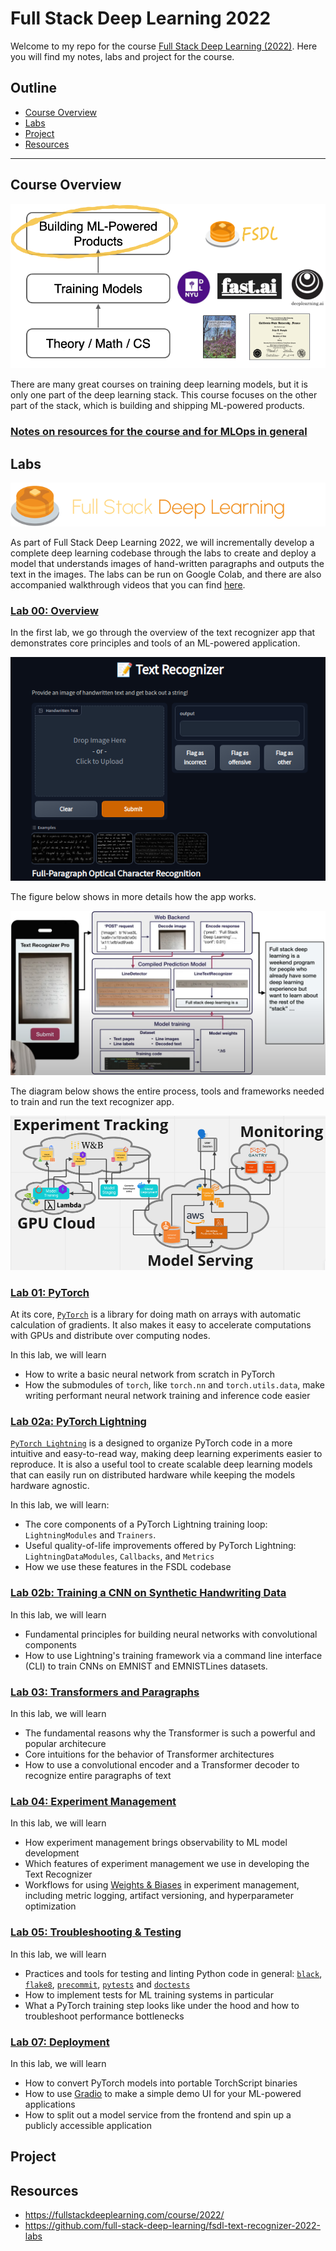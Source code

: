 # Full Stack Deep Learning 2022
Welcome to my repo for the course [Full Stack Deep Learning (2022)](https://fullstackdeeplearning.com/course/). Here you will find my notes, labs and project for the course.
## Outline
* [Course Overview](#course-overview)
* [Labs](#labs)
* [Project](#project)
* [Resources](#resources)
***

## Course Overview
![banner](./images/banner.png "course banner")

There are many great courses on training deep learning models, but it is only one part of the deep learning stack. This course focuses on the other part of the stack, which is building and shipping ML-powered products.

### [Notes on resources for the course and for MLOps in general](https://khoaguin.notion.site/Full-Stack-Deep-Learning-2022-UC-Berkeley-8c2b19cf721e453b86a3e20fd209c7c3)

## Labs
![labs-banner](./images/labs-banner.png)  

As part of Full Stack Deep Learning 2022, we will incrementally develop a complete deep learning codebase through the labs to create and deploy a model that understands images of hand-written paragraphs and outputs the text in the images. The labs can be run on Google Colab, and there are also accompanied walkthrough videos that you can find [here](https://github.com/full-stack-deep-learning/fsdl-text-recognizer-2022-labs).

### [Lab 00: Overview](./labs/Lab00-Overview.ipynb) 
In the first lab, we go through the overview of the text recognizer app that demonstrates core principles and tools of an ML-powered application.

![text-recognizer-app](./images/text-recognizer-app.png)  

The figure below shows in more details how the app works.

![text-recognizer-app2](./images/text-recognizer-app2.png)  

The diagram below shows the entire process, tools and frameworks needed to train and run the text recognizer app. 

![text-recognizer-app](./images/app-diagram.png)  

### [Lab 01: PyTorch](./labs/Lab01-PyTorch.ipynb)
At its core, [`PyTorch`](https://pytorch.org/) is a library for doing math on arrays with automatic calculation of gradients. It also makes it easy to accelerate computations with GPUs and distribute over computing nodes.  

In this lab, we will learn
- How to write a basic neural network from scratch in PyTorch
- How the submodules of `torch`, like `torch.nn` and `torch.utils.data`, make writing performant neural network training and inference code easier

### [Lab 02a: PyTorch Lightning](./labs/Lab02a-PyTorchLightning.ipynb)
[`PyTorch Lightning`](https://github.com/Lightning-AI/lightning) is a designed to organize PyTorch code in a more intuitive and easy-to-read way, making deep learning experiments easier to reproduce. It is also a useful tool to create scalable deep learning models that can easily run on distributed hardware while keeping the models hardware agnostic.

In this lab, we will learn:
- The core components of a PyTorch Lightning training loop: `LightningModules` and `Trainers`.
- Useful quality-of-life improvements offered by PyTorch Lightning: `LightningDataModules`, `Callbacks`, and `Metrics`
- How we use these features in the FSDL codebase

### [Lab 02b: Training a CNN on Synthetic Handwriting Data](./labs/Lab02b-CNN.ipynb)
In this lab, we will learn
- Fundamental principles for building neural networks with convolutional components
- How to use Lightning's training framework via a command line interface (CLI) to train CNNs on EMNIST and EMNISTLines datasets.


### [Lab 03: Transformers and Paragraphs](./labs/Lab02b-CNN.ipynb)
In this lab, we will learn
- The fundamental reasons why the Transformer is such a powerful and popular architecure
- Core intuitions for the behavior of Transformer architectures
- How to use a convolutional encoder and a Transformer decoder to recognize entire paragraphs of text

### [Lab 04: Experiment Management](./labs/Lab04-Experiments.ipynb)
In this lab, we will learn
- How experiment management brings observability to ML model development
- Which features of experiment management we use in developing the Text Recognizer
- Workflows for using [Weights & Biases](https://wandb.ai/site) in experiment management, including metric logging, artifact versioning, and hyperparameter optimization

### [Lab 05: Troubleshooting & Testing](./labs/Lab05-Troubleshooting.ipynb)
In this lab, we will learn
- Practices and tools for testing and linting Python code in general: [`black`](https://github.com/psf/black), [`flake8`](https://flake8.pycqa.org/en/latest/index.html), [`precommit`](https://pre-commit.com/), [`pytests`](https://docs.pytest.org/) and [`doctests`](https://docs.python.org/3/library/doctest.html)
- How to implement tests for ML training systems in particular
- What a PyTorch training step looks like under the hood and how to troubleshoot performance bottlenecks

### [Lab 07: Deployment]()
In this lab, we will learn
- How to convert PyTorch models into portable TorchScript binaries
- How to use [Gradio](https://gradio.app/) to make a simple demo UI for your ML-powered applications
- How to split out a model service from the frontend and spin up a publicly accessible application

## Project

## Resources
- https://fullstackdeeplearning.com/course/2022/
- https://github.com/full-stack-deep-learning/fsdl-text-recognizer-2022-labs
